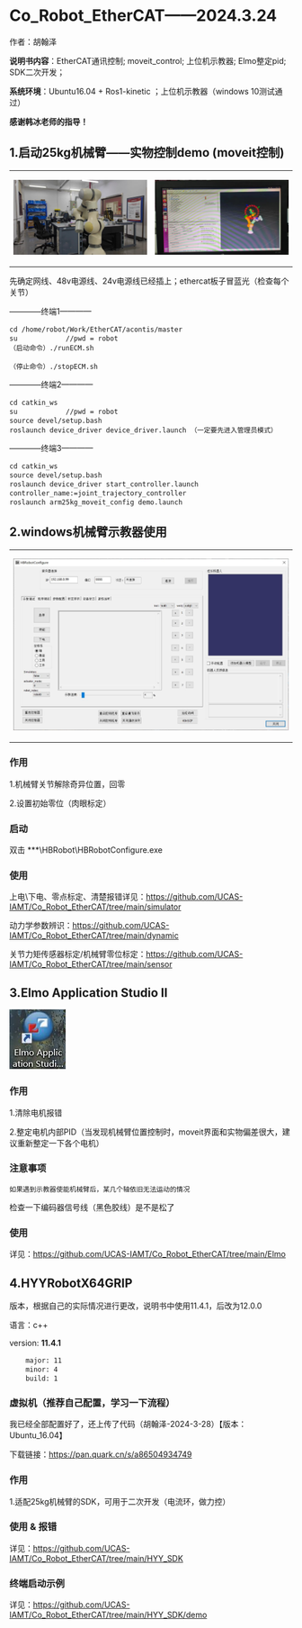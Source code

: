 # Co_Robot_EtherCAT——2024.3.24
作者：胡翰泽

**说明书内容**：EtherCAT通讯控制; moveit_control; 上位机示教器; Elmo整定pid; SDK二次开发；

**系统环境**：Ubuntu16.04 + Ros1-kinetic ；上位机示教器（windows 10测试通过）

**感谢韩冰老师的指导！**

## 1.启动25kg机械臂——实物控制demo (moveit控制)
<div align="center">
<table>
<tr>
<td>

![image](https://github.com/UCAS-IAMT/Co_Robot_EtherCAT/blob/main/images/1.1.jpg)   

</td>
<td>

![image](https://github.com/UCAS-IAMT/Co_Robot_EtherCAT/blob/main/images/1.2.jpg)   

</td>
</tr>
</table>
</div>

先确定网线、48v电源线、24v电源线已经插上；ethercat板子冒蓝光（检查每个关节）

————终端1————
```
cd /home/robot/Work/EtherCAT/acontis/master
su            //pwd = robot
（启动命令）./runECM.sh

（停止命令）./stopECM.sh
```

————终端2————
```
cd catkin_ws
su            //pwd = robot
source devel/setup.bash
roslaunch device_driver device_driver.launch （一定要先进入管理员模式）
```

————终端3————
```
cd catkin_ws
source devel/setup.bash
roslaunch device_driver start_controller.launch controller_name:=joint_trajectory_controller
roslaunch arm25kg_moveit_config demo.launch
```

## 2.windows机械臂示教器使用
<div align="center">
<table>
<tr>
<td>

![](https://github.com/UCAS-IAMT/Co_Robot_EtherCAT/blob/main/images/2.1.jpg)  

</td>
</tr>
</table>
</div>

### 作用
1.机械臂关节解除奇异位置，回零

2.设置初始零位（肉眼标定）

### 启动
双击 ***\HBRobot\HBRobotConfigure.exe

### 使用
上电\下电、零点标定、清楚报错详见：https://github.com/UCAS-IAMT/Co_Robot_EtherCAT/tree/main/simulator

动力学参数辨识：https://github.com/UCAS-IAMT/Co_Robot_EtherCAT/tree/main/dynamic

关节力矩传感器标定/机械臂零位标定：https://github.com/UCAS-IAMT/Co_Robot_EtherCAT/tree/main/sensor

## 3.Elmo Application Studio II

![](https://github.com/UCAS-IAMT/Co_Robot_EtherCAT/blob/main/images/m0.jpg)  

### 作用
1.清除电机报错

2.整定电机内部PID（当发现机械臂位置控制时，moveit界面和实物偏差很大，建议重新整定一下各个电机）

### 注意事项
```
如果遇到示教器使能机械臂后，某几个轴依旧无法运动的情况
```
检查一下编码器信号线（黑色胶线）是不是松了

### 使用
详见：https://github.com/UCAS-IAMT/Co_Robot_EtherCAT/tree/main/Elmo

## 4.HYYRobotX64GRIP
版本，根据自己的实际情况进行更改，说明书中使用11.4.1，后改为12.0.0

语言：c++

 version: **11.4.1**
```
    major: 11
    minor: 4
    build: 1
```
### 虚拟机（推荐自己配置，学习一下流程）
我已经全部配置好了，还上传了代码（胡翰泽-2024-3-28）【版本：Ubuntu_16.04】

下载链接：https://pan.quark.cn/s/a86504934749

### 作用
1.适配25kg机械臂的SDK，可用于二次开发（电流环，做力控）

### 使用 & 报错
详见：https://github.com/UCAS-IAMT/Co_Robot_EtherCAT/tree/main/HYY_SDK

### 终端启动示例
详见：https://github.com/UCAS-IAMT/Co_Robot_EtherCAT/tree/main/HYY_SDK/demo
